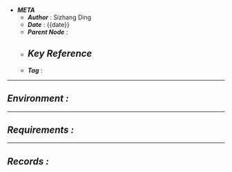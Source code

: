 - ***META***
	- ***Author*** : Sizhang Ding
	- ***Date*** : {{date}}
	- ***Parent Node*** : 
	- ***Key Reference***
		- 
	- ***Tag*** : 

---
## *Environment :*




---
## *Requirements :*

> 


---
## *Records :*

